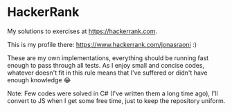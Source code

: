 # HackerRank
My solutions to exercises at https://hackerrank.com.

This is my profile there: https://www.hackerrank.com/jonasraoni :)

These are my own implementations, everything should be running fast enough to pass through all tests. As I enjoy small and concise codes, whatever doesn't fit in this rule means that I've suffered or didn't have enough knowledge 😂

Note: Few codes were solved in C# (I've written them a long time ago), I'll convert to JS when I get some free time, just to keep the repository uniform.
